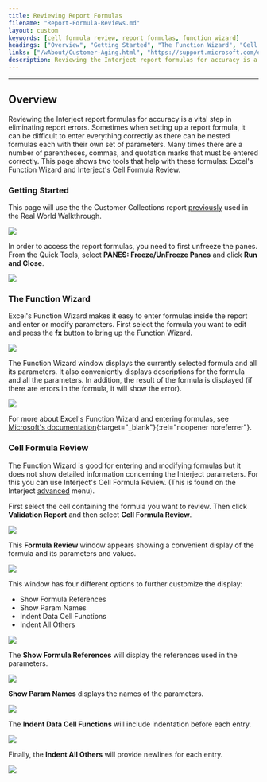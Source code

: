 ```yaml
---
title: Reviewing Report Formulas
filename: "Report-Formula-Reviews.md"
layout: custom
keywords: [cell formula review, report formulas, function wizard]
headings: ["Overview", "Getting Started", "The Function Wizard", "Cell Formula Review"]
links: ["/wAbout/Customer-Aging.html", "https://support.microsoft.com/en-au/office/using-functions-and-nested-functions-in-excel-formulas-3f4cf298-ded7-4f91-bc80-607533b65f02", "/wGetStarted/INTERJECT-Ribbon-Menu-Items.html#advanced-menu-items"]
description: Reviewing the Interject report formulas for accuracy is a vital step in eliminating report errors. This page shows two tools that help with these formulas&#58; Excel's Function Wizard and Interject's Cell Formula Review.
---
```

* * *

## Overview

Reviewing the Interject report formulas for accuracy is a vital step in eliminating report errors. Sometimes when setting up a report formula, it can be difficult to enter everything correctly as there can be nested formulas each with their own set of parameters. Many times there are a number of parentheses, commas, and quotation marks that must be entered correctly. This page shows two tools that help with these formulas: Excel's Function Wizard and Interject's Cell Formula Review.

### Getting Started

This page will use the the Customer Collections report [previously](/wAbout/Customer-Aging.html) used in the Real World Walkthrough.

![](/images/FormulasReviews/InterjectCustomerCollections.png)
<br>

In order to access the report formulas, you need to first unfreeze the panes. From the Quick Tools, select **PANES: Freeze/UnFreeze Panes** and click **Run and Close**.

![](/images/FormulasReviews/Unfreeze.png)
<br>

### The Function Wizard

Excel's Function Wizard makes it easy to enter formulas inside the report and enter or modify parameters. First select the formula you want to edit and press the **fx** button to bring up the Function Wizard.

![](/images/FormulasReviews/SelectFX.png)
<br>

The Function Wizard window displays the currently selected formula and all its parameters. It also conveniently displays descriptions for the formula and all the parameters. In addition, the result of the formula is displayed (if there are errors in the formula, it will show the error).

![](/images/FormulasReviews/FunctionWizard.png)
<br>

For more about Excel's Function Wizard and entering formulas, see [Microsoft's documentation](https://support.microsoft.com/en-au/office/using-functions-and-nested-functions-in-excel-formulas-3f4cf298-ded7-4f91-bc80-607533b65f02){:target="_blank"}{:rel="noopener noreferrer"}.

### Cell Formula Review

The Function Wizard is good for entering and modifying formulas but it does not show detailed information concerning the Interject parameters. For this you can use Interject's Cell Formula Review. (This is found on the Interject [advanced](/wGetStarted/INTERJECT-Ribbon-Menu-Items.html#advanced-menu-items) menu).

First select the cell containing the formula you want to review. Then click **Validation Report** and then select **Cell Formula Review**.

![](/images/FormulasReviews/SelectCellFormulaReview.png)
<br>

This **Formula Review** window appears showing a convenient display of the formula and its parameters and values.

![](/images/FormulasReviews/FormulaReviewWindow.png)
<br>

This window has four different options to further customize the display:

* Show Formula References
* Show Param Names
* Indent Data Cell Functions
* Indent All Others

![](/images/FormulasReviews/FormulaReviewOptions.png)
<br>

The **Show Formula References** will display the references used in the parameters.

![](/images/FormulasReviews/ShowReferences.png)
<br>

**Show Param Names** displays the names of the parameters.

![](/images/FormulasReviews/ShowParamNames.png)
<br>

The **Indent Data Cell Functions** will include indentation before each entry.

![](/images/FormulasReviews/IndentDataCellFunctions.png)
<br>

Finally, the **Indent All Others** will provide newlines for each entry.

![](/images/FormulasReviews/IndentAllOthers.png)
<br>
